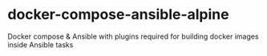 # docker-compose-ansible-alpine
Docker compose &amp; Ansible with plugins required for building docker images inside Ansible tasks
